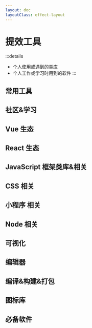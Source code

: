 ```yaml
---
layout: doc
layoutClass: effect-layout
---
```

<script setup lang="ts">
import Links from './Links.vue';
import {
   commonState,
   vueState,
   reactState,
   javascriptState,
   cssState,
   miniState,
   nodeState,
   visualState,
   packageState,
   iconState,
   communityState,
   toolsState,
   editorState
} from './state';

</script>
<style src="./index.less"></style>

# 提效工具

:::details 
- 个人使用或遇到的类库
- 个人工作或学习时用到的软件
:::

## 常用工具

<Links :data="commonState" />

## 社区&学习

<Links :data="communityState" />

## Vue 生态

<Links :data="vueState" />

## React 生态

<Links :data="reactState" />

## JavaScript 框架类库&相关

<Links :data="javascriptState" />

## CSS 相关

<Links :data="cssState" />

## 小程序 相关

<Links :data="miniState" />

## Node 相关

<Links :data="nodeState" />

## 可视化

<Links :data="visualState" />

## 编辑器

<Links :data="editorState" />

## 编译&构建&打包

<Links :data="packageState" />

## 图标库

<Links :data="iconState" />

## 必备软件

<Links :data="toolsState" />